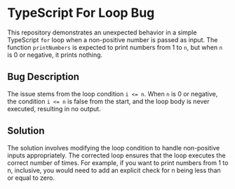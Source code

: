 # TypeScript For Loop Bug

This repository demonstrates an unexpected behavior in a simple TypeScript `for` loop when a non-positive number is passed as input. The function `printNumbers` is expected to print numbers from 1 to `n`, but when `n` is 0 or negative, it prints nothing.

## Bug Description

The issue stems from the loop condition `i <= n`. When `n` is 0 or negative, the condition `i <= n` is false from the start, and the loop body is never executed, resulting in no output.

## Solution

The solution involves modifying the loop condition to handle non-positive inputs appropriately.  The corrected loop ensures that the loop executes the correct number of times.  For example, if you want to print numbers from 1 to n, inclusive, you would need to add an explicit check for n being less than or equal to zero.